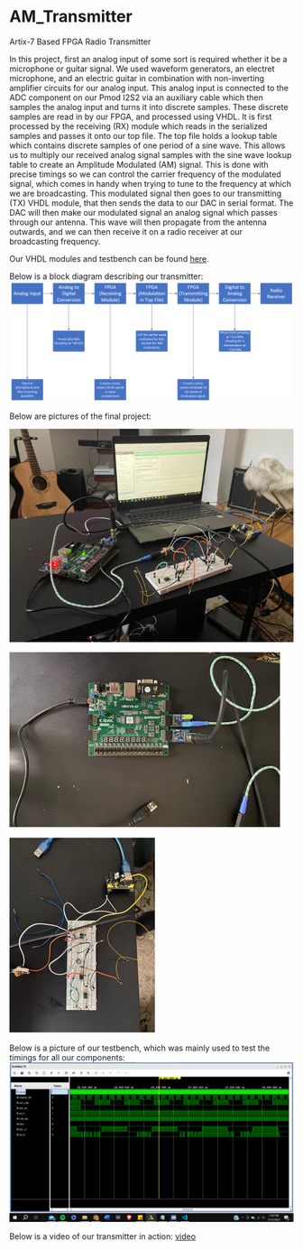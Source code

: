 # AM_Transmitter
Artix-7 Based FPGA Radio Transmitter

In this project, first an analog input of some sort is required whether it be a microphone or guitar signal. We used waveform generators, an electret microphone, and an electric guitar in combination with non-inverting amplifier circuits for our analog input. This analog input is connected to the ADC component on our Pmod I2S2 via an auxiliary cable which then samples the analog input and turns it into discrete samples. These discrete samples are read in by our FPGA, and processed using VHDL. It is first processed by the receiving (RX) module which reads in the serialized samples and passes it onto our top file. The top file holds a lookup table which contains discrete samples of one period of a sine wave. This allows us to multiply our received analog signal samples with the sine wave lookup table to create an Amplitude Modulated (AM) signal. This is done with precise timings so we can control the carrier frequency of the modulated signal, which comes in handy when trying to tune to the frequency at which we are broadcasting. This modulated signal then goes to our transmitting (TX) VHDL module, that then sends the data to our DAC in serial format. The DAC will then make our modulated signal an analog signal which passes through our antenna. This wave will then propagate from the antenna outwards, and we can then receive it on a radio receiver at our broadcasting frequency.

Our VHDL modules and testbench can be found [here](/radio3/radio3.srcs/sources_1).

Below is a block diagram describing our transmitter:
![block_diagram](project_block.png)

Below are pictures of the final project:  

![overall](Overall.PNG)

![FPGA](FPGA.PNG)

![Mic](Mic.PNG)

Below is a picture of our testbench, which was mainly used to test the timings for all our components:
![testbench](testbench%20(1).png)

Below is a video of our transmitter in action:
[video](https://github.com/athakkar1/AM_Transmitter/assets/96598825/30c30c8c-5aab-4813-ae89-f5aebbb0f6e8)

